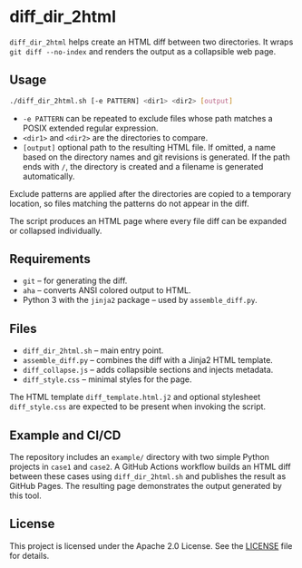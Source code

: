 # diff_dir_2html

`diff_dir_2html` helps create an HTML diff between two directories. It wraps `git diff --no-index` and renders the output as a collapsible web page.

## Usage

```bash
./diff_dir_2html.sh [-e PATTERN] <dir1> <dir2> [output]
```

- `-e PATTERN` can be repeated to exclude files whose path matches a POSIX
extended regular expression.
- `<dir1>` and `<dir2>` are the directories to compare.
- `[output]` optional path to the resulting HTML file. If omitted, a name based on the directory names and git revisions is generated. If the path ends with `/`, the directory is created and a filename is generated automatically.

Exclude patterns are applied after the directories are copied to a temporary location, so files matching the patterns do not appear in the diff.

The script produces an HTML page where every file diff can be expanded or collapsed individually.

## Requirements

- `git` – for generating the diff.
- `aha` – converts ANSI colored output to HTML.
- Python 3 with the `jinja2` package – used by `assemble_diff.py`.

## Files

- `diff_dir_2html.sh` – main entry point.
- `assemble_diff.py` – combines the diff with a Jinja2 HTML template.
- `diff_collapse.js` – adds collapsible sections and injects metadata.
- `diff_style.css` – minimal styles for the page.

The HTML template `diff_template.html.j2` and optional stylesheet `diff_style.css` are expected to be present when invoking the script.

## Example and CI/CD

The repository includes an `example/` directory with two simple Python projects in
`case1` and `case2`. A GitHub Actions workflow builds an HTML diff between these
cases using `diff_dir_2html.sh` and publishes the result as GitHub Pages. The
resulting page demonstrates the output generated by this tool.

## License

This project is licensed under the Apache 2.0 License. See the [LICENSE](LICENSE) file for details.
